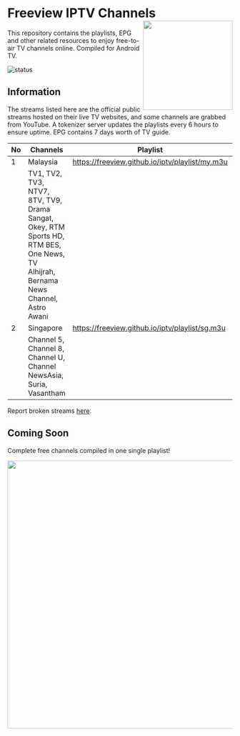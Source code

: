 # Freeview IPTV Channels <img align="right" src="http://freeview.github.io/iptv/freeview.png" width="200">
This repository contains the playlists, EPG and other related resources to enjoy free-to-air TV channels online. Compiled for Android TV. 

![status](https://img.shields.io/badge/Tokenizer-ONLINE-brightgreen.svg?style=flat)
## Information
The streams listed here are the official public streams hosted on their live TV websites, and some channels are grabbed from YouTube. A tokenizer server updates the playlists every 6 hours to ensure uptime. EPG contains 7 days worth of TV guide.

| No | Channels | Playlist |  EPG |
| --- | --- | --- | --- |
| 1 | Malaysia | https://freeview.github.io/iptv/playlist/my.m3u | https://freeview.github.io/iptv/epg/my.xml |
|  | TV1, TV2, TV3, NTV7, 8TV, TV9, Drama Sangat, Okey, RTM Sports HD, RTM BES, One News, TV Alhijrah, Bernama News Channel, Astro Awani | | |
| 2 | Singapore | https://freeview.github.io/iptv/playlist/sg.m3u | https://freeview.github.io/iptv/epg/sg.xml |
|  | Channel 5, Channel 8, Channel U, Channel NewsAsia, Suria, Vasantham | | |

Report broken streams [here](https://github.com/hsytes/iptv/issues/new).

## Coming Soon
Complete free channels compiled in one single playlist!

<img align="center" src="http://freeview.github.io/iptv/channels.png" width="600">
